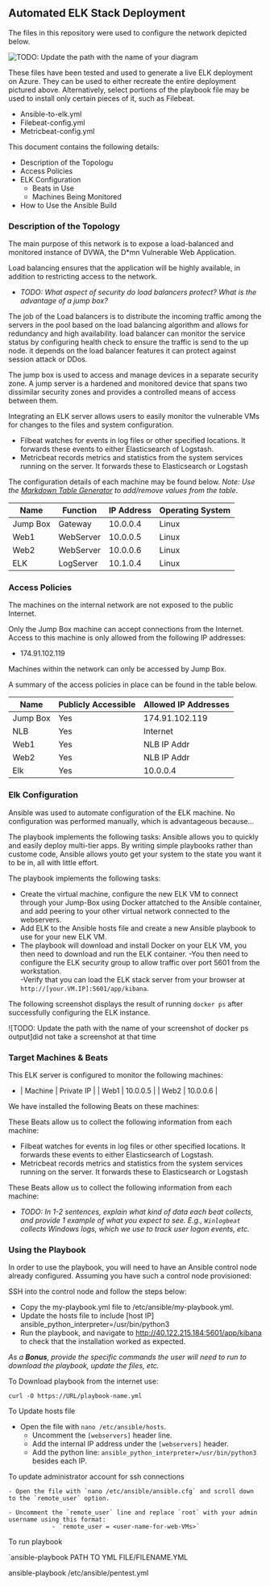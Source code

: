 ## Automated ELK Stack Deployment

The files in this repository were used to configure the network depicted below.

![TODO: Update the path with the name of your diagram](Images/GetImage.png)

These files have been tested and used to generate a live ELK deployment on Azure. They can be used to either recreate the entire deployment pictured above. Alternatively, select portions of the playbook file may be used to install only certain pieces of it, such as Filebeat.

  - Ansible-to-elk.yml
  - Filebeat-config.yml
  - Metricbeat-config.yml

This document contains the following details:
- Description of the Topologu
- Access Policies
- ELK Configuration
  - Beats in Use
  - Machines Being Monitored
- How to Use the Ansible Build


### Description of the Topology

The main purpose of this network is to expose a load-balanced and monitored instance of DVWA, the D*mn Vulnerable Web Application.

Load balancing ensures that the application will be highly available, in addition to restricting access to the network.
- _TODO: What aspect of security do load balancers protect? What is the advantage of a jump box?_

The job of the Load balancers is to distribute the incoming traffic among the servers in the pool based on the load balancing algorithm and allows for redundancy and high availability. load balancer can monitor the service status by configuring health check to ensure the traffic is send to the up node. it depends on the load balancer features it can protect against session attack or DDos.

The jump box is used to access and manage devices in a separate security zone. A jump server is a hardened and monitored device that spans two dissimilar security zones and provides a controlled means of access between them. 

Integrating an ELK server allows users to easily monitor the vulnerable VMs for changes to the files and system configuration.
- Filbeat watches for events in log files or other specified locations. It forwards these events to either Elasticsearch of Logstash.
- Metricbeat records metrics and statistics from the system services running on the server. It forwards these to Elasticsearch or Logstash

The configuration details of each machine may be found below.
_Note: Use the [Markdown Table Generator](http://www.tablesgenerator.com/markdown_tables) to add/remove values from the table_.

| Name     | Function | IP Address | Operating System |
|----------|----------|------------|------------------|
| Jump Box | Gateway  | 10.0.0.4   | Linux            |
| Web1     |WebServer | 10.0.0.5   | Linux            |
| Web2     |WebServer | 10.0.0.6   | Linux            |
| ELK      |LogServer | 10.1.0.4   | Linux            |
### Access Policies

The machines on the internal network are not exposed to the public Internet. 

Only the Jump Box machine can accept connections from the Internet. Access to this machine is only allowed from the following IP addresses:
- 174.91.102.119

Machines within the network can only be accessed by Jump Box.

A summary of the access policies in place can be found in the table below.

| Name     | Publicly Accessible | Allowed IP Addresses |
|----------|---------------------|----------------------|
| Jump Box | Yes                 |174.91.102.119			|
| NLB      | Yes                 | Internet             |
| Web1     | Yes                 | NLB IP Addr          |
| Web2     | Yes                 | NLB IP Addr          |
| Elk      | Yes                 | 10.0.0.4     |

### Elk Configuration

Ansible was used to automate configuration of the ELK machine. No configuration was performed manually, which is advantageous because...

The playbook implements the following tasks:
Ansible allows you to quickly and easily deploy multi-tier apps. By writing simple playbooks rather than custome code, Ansible allows youto get your system to the state you want it to be in, all with little effort.

The playbook implements the following tasks:

- Create the virtual machine, configure the new ELK VM to connect through your Jump-Box using Docker attatched to the Ansible container, and add peering to your other virtual network connected to the webservers.
- Add ELK to the Ansible hosts file and create a new Ansible playbook to use for your new ELK VM.
- The playbook will download and install Docker on your ELK VM, you then need to download and run the ELK container.
-You then need to configure the ELK security group to allow traffic over port 5601 from the workstation.  
-Verify that you can load the ELK stack server from your browser at `http://[your.VM.IP]:5601/app/kibana`.

The following screenshot displays the result of running `docker ps` after successfully configuring the ELK instance.

![TODO: Update the path with the name of your screenshot of docker ps output]did not take a screenshot at that time

### Target Machines & Beats
This ELK server is configured to monitor the following machines:
- | Machine | Private IP | 
  | Web1    | 10.0.0.5   | 
  | Web2    | 10.0.0.6   | 

We have installed the following Beats on these machines:

These Beats allow us to collect the following information from each machine:
- Filbeat watches for events in log files or other specified locations. It forwards these events to either Elasticsearch of Logstash.
- Metricbeat records metrics and statistics from the system services running on the server. It forwards these to Elasticsearch or Logstash

These Beats allow us to collect the following information from each machine:
- _TODO: In 1-2 sentences, explain what kind of data each beat collects, and provide 1 example of what you expect to see. E.g., `Winlogbeat` collects Windows logs, which we use to track user logon events, etc._

### Using the Playbook
In order to use the playbook, you will need to have an Ansible control node already configured. Assuming you have such a control node provisioned: 

SSH into the control node and follow the steps below:
- Copy the my-playbook.yml file to /etc/ansible/my-playbook.yml.
- Update the hosts file to include [host IP] ansible_python_interpreter=/usr/bin/python3 
- Run the playbook, and navigate to http://40.122.215.184:5601/app/kibana to check that the installation worked as expected.


_As a **Bonus**, provide the specific commands the user will need to run to download the playbook, update the files, etc._

To Download playbook from the internet use:

`curl -O https://URL/playbook-name.yml`

To Update hosts file 
- Open the file with `nano /etc/ansible/hosts`.
    - Uncomment the `[webservers]` header line.
    - Add the internal IP address under the `[webservers]` header.
	- Add the python line: `ansible_python_interpreter=/usr/bin/python3` besides each IP.

To update administrator account for ssh connections

    - Open the file with `nano /etc/ansible/ansible.cfg` and scroll down to the `remote_user` option.
    
    - Uncomment the `remote_user` line and replace `root` with your admin username using this format:
				- `remote_user = <user-name-for-web-VMs>`


To run playbook

`ansible-playbook PATH TO YML FILE/FILENAME.YML 
 



ansible-playbook /etc/ansible/pentest.yml